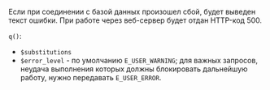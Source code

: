Если при соединении с базой данных произошел сбой, будет выведен текст ошибки. При работе через веб-сервер будет отдан HTTP-код 500.

`q()`:
 * `$substitutions`
 * `$error_level` - по умолчанию `E_USER_WARNING`; для важных запросов, неудача выполнения которых должны блокировать дальнейшую работу, нужно передавать `E_USER_ERROR`.
